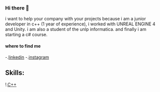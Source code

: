 ### Hi there 👋

<!--
**EmilianoPROGRAMING/EmilianoPROGRAMING** is a ✨ _special_ ✨ repository because its `README.md` (this file) appears on your GitHub profile.-->

i want to help your company with your projects because i am a junior developer in c++ (1 year of experience), i worked with UNREAL ENGINE 4 and Unity. i am also a student of the unlp informatica. and finally i am starting a c# course.

#### where to find me

-.[linkedin](https://www.linkedin.com/in/emiliano-merelez-bb423b238/)
-.[instagram](https://www.instagram.com/emi_merelez/)

## Skills:
!.[C++](https://img.shields.io/badge/Developper-3DDC84?style=for-the-badge&logo=developper&logoColor=white&labelColor=101010)</br>
